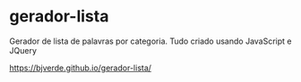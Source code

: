 # gerador-lista
Gerador de lista de palavras por categoria. Tudo criado usando JavaScript e JQuery 

https://bjverde.github.io/gerador-lista/
